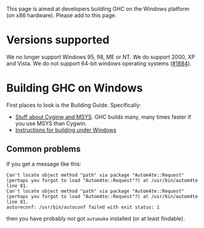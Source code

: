 
This page is aimed at developers building GHC on the Windows platform (on x86 hardware).  Please add to this page.

# Versions supported


We no longer support Windows 95, 98, ME or NT. We do support 2000, XP and Vista. We do not support 64-bit windows operating systems ([\#1884](https://gitlab.haskell.org//ghc/ghc/issues/1884)).

# Building GHC on Windows


First places to look is the Building Guide.  Specifically:

- [Stuff about Cyginw and MSYS](http://www.haskell.org/ghc/docs/latest/html/building/platforms.html#cygwin-and-mingw).  GHC builds many, many times faster if you use MSYS than Cygwin.
- [ Instructions for building under Windows](http://hackage.haskell.org/trac/ghc/wiki/Building/Windows)

## Common problems


If you get a message like this:

```wiki
Can't locate object method "path" via package "Autom4te::Request" (perhaps you forgot to load "Autom4te::Request"?) at /usr/bin/autom4te line 81.
Can't locate object method "path" via package "Autom4te::Request" (perhaps you forgot to load "Autom4te::Request"?) at /usr/bin/autom4te line 81.
autoreconf: /usr/bin/autoconf failed with exit status: 1
```


then you have probably not got `automake` installed (or at least findable).
